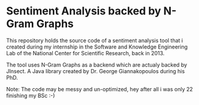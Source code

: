 # Sentiment Analysis backed by N-Gram Graphs
This repository holds the source code of a sentiment analysis tool that i created during my internship
in the Software and Knowledge Engineering Lab of the National Center for Scientific Research, back in 2013.

The tool uses N-Gram Graphs as a backend which are actualy backed by JInsect. A Java library created
by Dr. George Giannakopoulos during his PhD.

Note: The code may be messy and un-optimized, hey after all i was only 22 finishing my BSc :-)
